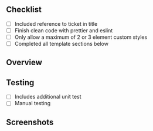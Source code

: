 ## Checklist

- [ ] Included reference to ticket in title
- [ ] Finish clean code with prettier and eslint
- [ ] Only allow a maximum of 2 or 3 element custom styles
- [ ] Completed all template sections below

## Overview

<!-- Describe what you have done, and why. -->

## Testing

- [ ] Includes additional unit test
- [ ] Manual testing

<!-- Describe what tests have been added, as well as what developer/manual testing have you done. -->

## Screenshots

<!-- If relevant, provide screenshots or movies of the new functionality - and possibly the old. -->
